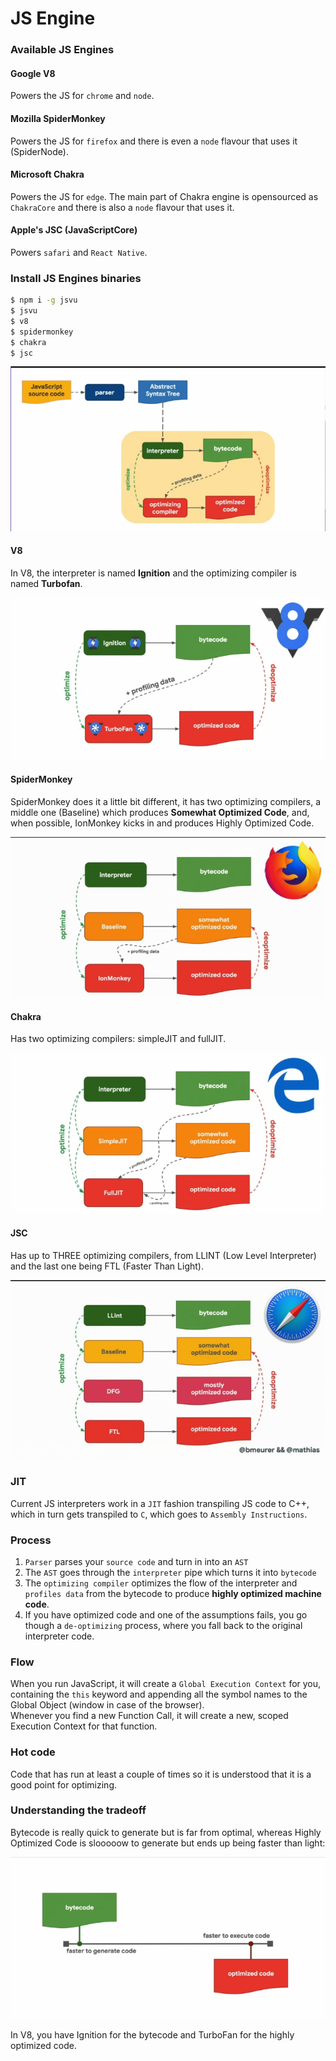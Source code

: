 # JS Engine

### Available JS Engines
#### Google V8
Powers the JS for `chrome` and `node`.

#### Mozilla SpiderMonkey
Powers the JS for `firefox` and there is even a `node` flavour that uses it (SpiderNode).

#### Microsoft Chakra
Powers the JS for `edge`. The main part of Chakra engine is opensourced as `ChakraCore` and there is also a `node` flavour that uses it.

#### Apple's JSC (JavaScriptCore)
Powers `safari` and `React Native`.

### Install JS Engines binaries
```zsh
$ npm i -g jsvu
$ jsvu
$ v8
$ spidermonkey
$ chakra
$ jsc
```
![JavaScript Engine Diagram](img/js2.png)

#### V8
In V8, the interpreter is named **Ignition** and the optimizing compiler is named **Turbofan**.  

![V8 Engine Diagram](img/js3.png)  

#### SpiderMonkey
SpiderMonkey does it a little bit different, it has two optimizing compilers, a middle one (Baseline) which produces **Somewhat Optimized Code**, and, when possible, IonMonkey kicks in and produces Highly Optimized Code.  

![SpiderMonkey Engine Diagram](img/js4.png)  

#### Chakra
Has two optimizing compilers: simpleJIT and fullJIT.

![Chakra Engine Diagram](img/js5.png)  

#### JSC
Has up to THREE optimizing compilers, from LLINT (Low Level Interpreter) and the last one being FTL (Faster Than Light).

![JSC Engine Diagram](img/js6.png)  

### JIT
Current JS interpreters work in a `JIT` fashion transpiling JS code to C++, which in turn gets transpiled to `C`, which goes to `Assembly Instructions`.

### Process
1. `Parser` parses your `source code` and turn in into an `AST`
1. The `AST` goes through the `interpreter` pipe which turns it into `bytecode`
1. The `optimizing compiler` optimizes the flow of the interpreter and `profiles data` from the bytecode to produce **highly optimized machine code**.
1. If you have optimized code and one of the assumptions fails, you go though a `de-optimizing` process, where you fall back to the original interpreter code.

### Flow
When you run JavaScript, it will create a `Global Execution Context` for you, containing the `this` keyword and appending all the symbol names to the Global Object (window in case of the browser).  
Whenever you find a new Function Call, it will create a new, scoped Execution Context for that function.

### Hot code
Code that has run at least a couple of times so it is understood that it is a good point for optimizing.

### Understanding the tradeoff
Bytecode is really quick to generate but is far from optimal, whereas Highly Optimized Code is slooooow to generate but ends up being faster than light:

![JSC Tradeoff](img/js7.png)  

In V8, you have Ignition for the bytecode and TurboFan for the highly optimized code.